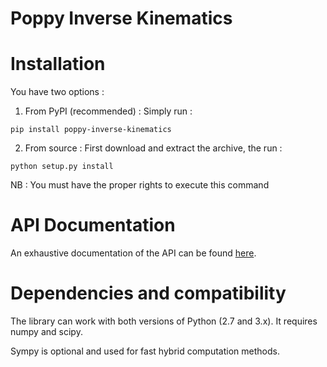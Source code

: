 # Poppy Inverse Kinematics #


# Installation
You have two options :


1. From PyPI (recommended) : Simply run :
```
pip install poppy-inverse-kinematics
```
2. From source : First download and extract the archive, the run :
```
python setup.py install
```    
NB : You must have the proper rights to execute this command

# API Documentation
An exhaustive documentation of the API can be found [here](http://poppy-inverse-kinematics.readthedocs.org).


# Dependencies and compatibility
The library can work with both versions of Python (2.7 and 3.x).
It requires numpy and scipy.

Sympy is optional and used for fast hybrid computation methods.
